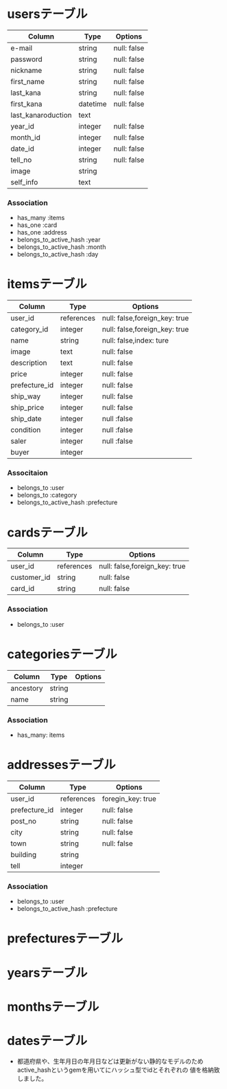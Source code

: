 # usersテーブル
|Column|Type|Options|
|------|----|-------|
|e-mail|string|null: false|
|password|string|null: false|
|nickname|string|null: false|
|first_name|string|null: false|
|last_kana|string|null: false|
|first_kana|datetime|null: false|
|last_kanaroduction|text|
|year_id|integer|null: false|
|month_id|integer|null: false|
|date_id|integer|null: false|
|tell_no|string|null: false|
|image|string|
|self_info|text|


### Association
- has_many :items
- has_one :card
- has_one :address
- belongs_to_active_hash :year
- belongs_to_active_hash :month
- belongs_to_active_hash :day

# itemsテーブル
|Column|Type|Options|
|------|----|-------|
|user_id|references|null: false,foreign_key: true|
|category_id|integer|null: false,foreign_key: true|
|name|string|null: false,index: ture|
|image|text|null: false|
|description|text|null: false|
|price|integer|null: false|
|prefecture_id|integer|null: false|
|ship_way|integer|null: false|
|ship_price|integer|null: false|
|ship_date|integer|null :false|
|condition|integer|null :false|
|saler|integer|null :false|
|buyer|integer|

### Associtaion
- belongs_to :user
- belongs_to :category
- belongs_to_active_hash :prefecture

# cardsテーブル
|Column|Type|Options|
|------|----|-------|
|user_id|references|null: false,foreign_key: true|
|customer_id|string|null: false|
|card_id|string|null: false|

### Association
- belongs_to :user

# categoriesテーブル
|Column|Type|Options|
|------|----|-------|
|ancestory|string|
|name|string|

### Association
- has_many: items

# addressesテーブル

|Column|Type|Options|
|------|----|-------|
|user_id|references|foregin_key: true|
|prefecture_id|integer|null: false|
|post_no|string|null: false|
|city|string|null: false|
|town|string|null: false|
|building|string|
|tell|integer|

### Association
- belongs_to :user
- belongs_to_active_hash :prefecture


# prefecturesテーブル
# yearsテーブル
# monthsテーブル
# datesテーブル
- 都道府県や、生年月日の年月日などは更新がない静的なモデルのため
  active_hashというgemを用いてにハッシュ型でidとそれぞれの
  値を格納致しました。










